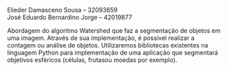 Elieder Damasceno Sousa – 32093659  
José Eduardo Bernardino Jorge – 42019877  

Abordagem do algoritmo Watershed que faz a segmentação de objetos em uma imagem. Através de sua implementação, é possível realizar a contagem ou análise de objetos. Utilizaremos bibliotecas existentes na linguagem Python para implementação de uma aplicação que segmentará objetivos esféricos (células, frutasou moedas por exemplo).
